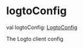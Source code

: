 # logtoConfig


val logtoConfig: [LogtoConfig](../../io.logto.sdk.android.type/-logto-config/index.md)

The Logto client config
